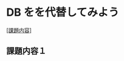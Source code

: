# DB をを代替してみよう
[[課題内容]](https://airtable.com/appPxhCPFYGqqN9YU/tblVlFr2q4lIqDKYc/viwX8r6DpCRp80swL?blocks=hide)

## 課題内容１